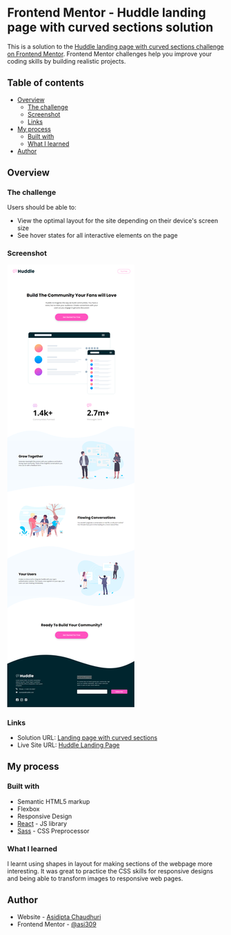 # Frontend Mentor - Huddle landing page with curved sections solution

This is a solution to the [Huddle landing page with curved sections challenge on Frontend Mentor](https://www.frontendmentor.io/challenges/huddle-landing-page-with-curved-sections-5ca5ecd01e82137ec91a50f2). Frontend Mentor challenges help you improve your coding skills by building realistic projects. 

## Table of contents

- [Overview](#overview)
  - [The challenge](#the-challenge)
  - [Screenshot](#screenshot)
  - [Links](#links)
- [My process](#my-process)
  - [Built with](#built-with)
  - [What I learned](#what-i-learned)
- [Author](#author)

## Overview

### The challenge

Users should be able to:

- View the optimal layout for the site depending on their device's screen size
- See hover states for all interactive elements on the page

### Screenshot

![](./screenshot.png)

### Links

- Solution URL: [Landing page with curved sections](https://www.frontendmentor.io/solutions/landing-page-with-curved-sections-1Ov6QWdL6)
- Live Site URL: [Huddle Landing Page](https://huddle-landing-312.netlify.app/)

## My process

### Built with

- Semantic HTML5 markup
- Flexbox
- Responsive Design
- [React](https://reactjs.org/) - JS library
- [Sass](https://sass-lang.com/) - CSS Preprocessor

### What I learned

I learnt using shapes in layout for making sections of the webpage more interesting. It was great to practice the CSS skills for responsive designs and being able to transform images to responsive web pages.

## Author

- Website - [Asidipta Chaudhuri](https://portfolio-asi309.vercel.app/)
- Frontend Mentor - [@asi309](https://www.frontendmentor.io/profile/asi309)
